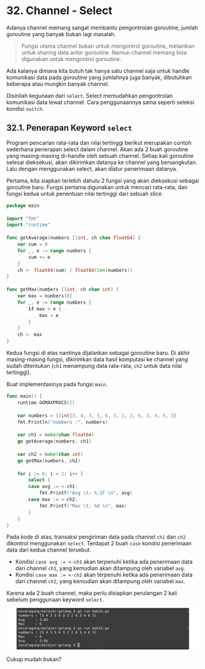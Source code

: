 # 32. Channel - Select

Adanya channel memang sangat membantu pengontrolan goroutine, jumlah goroutine yang banyak bukan lagi masalah.

> Fungsi utama channel bukan untuk mengontrol goroutine, melainkan untuk sharing data antar goroutine. Namun channel memang bisa digunakan untuk mengontrol goroutine.

Ada kalanya dimana kita butuh tak hanya satu channel saja untuk handle komunikasi data pada goroutine yang jumlahnya juga banyak, dibutuhkan beberapa atau mungkin banyak channel.

Disinilah kegunaan dari `select`. Select memudahkan pengontrolan komunikasi data lewat channel. Cara penggunaannya sama seperti seleksi kondisi `switch`.

## 32.1. Penerapan Keyword `select`

Program pencarian rata-rata dan nilai tertinggi berikut merupakan contoh sederhana penerapan select dalam channel. Akan ada 2 buah goroutine yang masing-masing di-handle oleh sebuah channel. Setiap kali goroutine selesai dieksekusi, akan dikirimkan datanya ke channel yang bersangkutan. Lalu dengan menggunakan select, akan diatur penerimaan datanya.

Pertama, kita siapkan terlebih dahulu 2 fungsi yang akan dieksekusi sebagai goroutine baru. Fungsi pertama digunakan untuk mencari rata-rata, dan fungsi kedua untuk penentuan nilai tertinggi dari sebuah slice.

```go
package main

import "fmt"
import "runtime"

func getAverage(numbers []int, ch chan float64) {
    var sum = 0
    for _, e := range numbers {
        sum += e
    }
    ch <- float64(sum) / float64(len(numbers))
}

func getMax(numbers []int, ch chan int) {
    var max = numbers[0]
    for _, e := range numbers {
        if max < e {
            max = e
        }
    }
    ch <- max
}
```

Kedua fungsi di atas nantinya dijalankan sebagai goroutine baru. Di akhir masing-masing fungsi, dikirimkan data hasil komputasi ke channel yang sudah ditentukan (`ch1` menampung data rata-rata, `ch2` untuk data nilai tertinggi).

Buat implementasinya pada fungsi `main`.

```go
func main() {
    runtime.GOMAXPROCS(2)

    var numbers = []int{3, 4, 3, 5, 6, 3, 2, 2, 6, 3, 4, 6, 3}
    fmt.Println("numbers :", numbers)

    var ch1 = make(chan float64)
    go getAverage(numbers, ch1)

    var ch2 = make(chan int)
    go getMax(numbers, ch2)

    for i := 0; i < 2; i++ {
        select {
        case avg := <-ch1:
            fmt.Printf("Avg \t: %.2f \n", avg)
        case max := <-ch2:
            fmt.Printf("Max \t: %d \n", max)
        }
    }
}
```

Pada kode di atas, transaksi pengiriman data pada channel `ch1` dan `ch2` dikontrol menggunakan `select`. Terdapat 2 buah `case` kondisi penerimaan data dari kedua channel tersebut.

 - Kondisi `case avg := <-ch1` akan terpenuhi ketika ada penerimaan data dari channel `ch1`, yang kemudian akan ditampung oleh variabel `avg`.
 - Kondisi `case max := <-ch2` akan terpenuhi ketika ada penerimaan data dari channel `ch2`, yang kemudian akan ditampung oleh variabel `max`.

Karena ada 2 buah channel, maka perlu disiapkan perulangan 2 kali sebelum penggunaan keyword `select`.

![Contoh penerapan channel select](images/32_1_channel_select.png)

Cukup mudah bukan?
